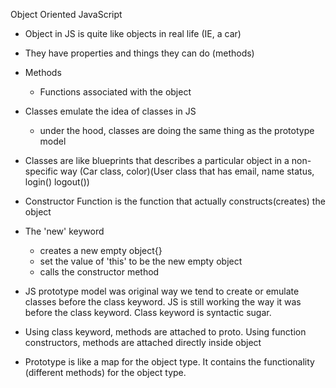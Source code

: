 Object Oriented JavaScript

- Object in JS is quite like objects in real life (IE, a car)
- They have properties and things they can do (methods)
- Methods
    - Functions associated with the object

- Classes emulate the idea of classes in JS
    - under the hood, classes are doing the same thing as the prototype model
- Classes are like blueprints that describes a particular object in a non-specific way (Car class, color)(User class that has email, name status, login() logout())
- Constructor Function is the function that actually constructs(creates) the object
- The 'new' keyword
    - creates a new empty object{}
    - set the value of 'this' to be the new empty object
    - calls the constructor method

- JS prototype model was original way we tend to create or emulate classes before the class keyword. JS is still working the way it was before the class keyword. Class keyword is syntactic sugar.
- Using class keyword, methods are attached to proto. Using function constructors, methods are attached directly inside object


- Prototype is like a map for the object type. It contains the functionality (different methods) for the object type.

